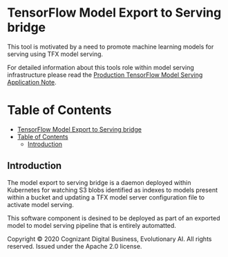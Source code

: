 # TensorFlow Model Export to Serving bridge

This tool is motivated by a need to promote machine learning models for serving using TFX model serving.

For detailed information about this tools role within model serving infrastructure please read the [Production TensorFlow Model Serving Application Note](../../docs/app-note/model-serving.md).

<!--ts-->

Table of Contents
=================

* [TensorFlow Model Export to Serving bridge](#tensorflow-model-export-to-serving-bridge)
* [Table of Contents](#table-of-contents)
  * [Introduction](#introduction)
<!--te-->

## Introduction

The model export to serving bridge is a daemon deployed within Kubernetes for watching S3 blobs identified as indexes to models present within a bucket and updating a TFX model server configuration file to activate model serving.

This software component is desined to be deployed as part of an exported model to model serving pipeline that is entirely automatted.

Copyright © 2020 Cognizant Digital Business, Evolutionary AI. All rights reserved. Issued under the Apache 2.0 license.

